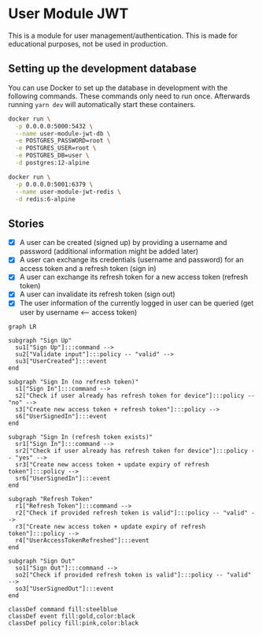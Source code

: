 # User Module JWT

This is a module for user management/authentication. This is made for educational purposes, not be used in production.

## Setting up the development database

You can use Docker to set up the database in development with the following commands. These commands only need to run once. Afterwards running `yarn dev` will automatically start these containers.

```sh
docker run \
  -p 0.0.0.0:5000:5432 \
  --name user-module-jwt-db \
  -e POSTGRES_PASSWORD=root \
  -e POSTGRES_USER=root \
  -e POSTGRES_DB=user \
  -d postgres:12-alpine
```

```sh
docker run \
  -p 0.0.0.0:5001:6379 \
  --name user-module-jwt-redis \
  -d redis:6-alpine
```

## Stories

-   [x] A user can be created (signed up) by providing a username and password (additional information might be added later)
-   [x] A user can exchange its credentials (username and password) for an access token and a refresh token (sign in)
-   [x] A user can exchange its refresh token for a new access token (refresh token)
-   [x] A user can invalidate its refresh token (sign out)
-   [x] The user information of the currently logged in user can be queried (get user by username &lt;-- access token)

```mermaid
graph LR

subgraph "Sign Up"
  su1["Sign Up"]:::command -->
  su2["Validate input"]:::policy -- "valid" -->
  su3["UserCreated"]:::event
end

subgraph "Sign In (no refresh token)"
  s1["Sign In"]:::command -->
  s2["Check if user already has refresh token for device"]:::policy -- "no" -->
  s3["Create new access token + refresh token"]:::policy -->
  s6["UserSignedIn"]:::event
end

subgraph "Sign In (refresh token exists)"
  sr1["Sign In"]:::command -->
  sr2["Check if user already has refresh token for device"]:::policy -- "yes" -->
  sr3["Create new access token + update expiry of refresh token"]:::policy -->
  sr6["UserSignedIn"]:::event
end

subgraph "Refresh Token"
  r1["Refresh Token"]:::command -->
  r2["Check if provided refresh token is valid"]:::policy -- "valid" -->
  r3["Create new access token + update expiry of refresh token"]:::policy -->
  r4["UserAccessTokenRefreshed"]:::event
end

subgraph "Sign Out"
  so1["Sign Out"]:::command -->
  so2["Check if provided refresh token is valid"]:::policy -- "valid" -->
  so3["UserSignedOut"]:::event
end

classDef command fill:steelblue
classDef event fill:gold,color:black
classDef policy fill:pink,color:black
```
